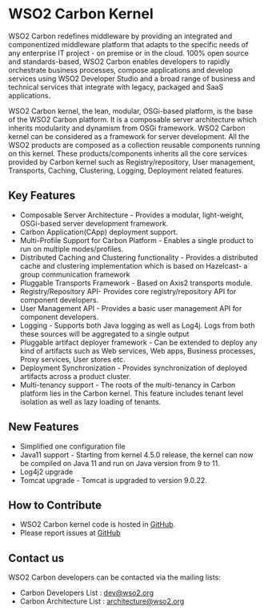 # WSO2 Carbon Kernel

WSO2 Carbon redefines middleware by providing an integrated and componentized middleware platform that adapts to the specific needs of any enterprise IT project - on premise or in the cloud. 100% open source and standards-based, WSO2 Carbon enables developers to rapidly orchestrate business processes, compose applications and develop services using WSO2 Developer Studio and a broad range of business and technical services that integrate with legacy, packaged and SaaS applications.

WSO2 Carbon kernel, the lean, modular, OSGi-based platform, is the base of the WSO2 Carbon platform. It is a composable server architecture which inherits modularity and dynamism from OSGi framework. WSO2 Carbon kernel can be considered as a framework for server development. All the WSO2 products are composed as a collection reusable components running on this kernel. These products/components inherits all the core services provided by Carbon kernel such as Registry/repository, User management, Transports, Caching, Clustering, Logging, Deployment related features.

## Key Features
* Composable Server Architecture - Provides a modular, light-weight, OSGi-based server development framework.
* Carbon Application(CApp) deployment support.
* Multi-Profile Support for Carbon Platform - Enables a single product to run on multiple modes/profiles.
* Distributed Caching and Clustering functionality - Provides a distributed cache and clustering implementation which is based on Hazelcast- a group communication framework
* Pluggable Transports Framework - Based on Axis2 transports module.
* Registry/Repository API- Provides core registry/repository API for component developers.
* User Management API - Provides a basic user management API for component developers.
* Logging - Supports both Java logging as well as Log4j. Logs from both these sources will be aggregated to a single output
* Pluggable artifact deployer framework - Can be extended to deploy any kind of artifacts such as Web services, Web apps, Business processes, Proxy services, User stores etc.
* Deployment Synchronization - Provides synchronization of deployed artifacts across a product cluster.
* Multi-tenancy support - The roots of the multi-tenancy in Carbon platform lies in the Carbon kernel. This feature includes tenant level isolation as well as lazy loading of tenants.

## New Features
* Simplified one configuration file
* Java11 support - Starting from kernel 4.5.0 release, the kernel can now be compiled on Java 11 and run on Java version from 9 to 11.
* Log4j2 upgrade
* Tomcat upgrade - Tomcat is upgraded to version 9.0.22. 


## How to Contribute

* WSO2 Carbon kernel code is hosted in [GitHub](https://github.com/wso2/carbon-kernel/tree/4.5.x).
* Please report issues at [GitHub](https://github.com/wso2/carbon-kernel/issues)

## Contact us

WSO2 Carbon developers can be contacted via the mailing lists:

* Carbon Developers List : dev@wso2.org
* Carbon Architecture List : architecture@wso2.org
